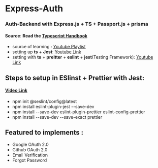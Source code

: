 # Express-Auth

### Auth-Backend with Express.js + TS + Passport.js + prisma

#### Source: Read the [Typescript Handbook](https://www.typescriptlang.org/)

- source of learning : [Youtube Playlist](https://www.youtube.com/watch?v=qrSE1MCPvuU&list=PLaY6YJMqp51dW3zHhw0Iqy8hI86SKI8n-)
- setting up **ts** + **Jest**: [Youtube Link](https://www.youtube.com/watch?v=-sswKgneCVI)
- setting with **ts** + **preitter** + **eslint** + **jest**(Testing Framework): [Youtube Link](https://www.youtube.com/watch?v=413C1PlYIko)


## Steps to setup in ESlinst + Prettier with Jest:
#### [Video Link](https://youtu.be/413C1PlYIko?si=Y9Te9k8OyMm_TzVv)

- npm init @seslint/config@latest
- npm install eslint-plugin-jest --save-dev
- npm install --save-dev eslint-plugin-prettier eslint-config-prettier
- npm install --save-dev --save-exact prettier

## Featured to implements :

- Google OAuth 2.0
- Github OAuth 2.0
- Email Verification
- Forgot Password
